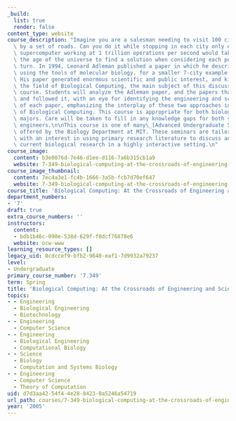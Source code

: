 ```yaml
---
_build:
  list: true
  render: false
content_type: website
course_description: "Imagine you are a salesman needing to visit 100 cities connected\
  \ by a set of roads. Can you do it while stopping in each city only once? Even a\
  \ supercomputer working at 1 trillion operations per second would take longer than\
  \ the age of the universe to find a solution when considering each possibility in\
  \ turn. In 1994, Leonard Adleman published a paper in which he described a solution,\
  \ using the tools of molecular biology, for a smaller 7-city example of this problem.\
  \ His paper generated enormous scientific and public interest, and kick-started\
  \ the field of Biological Computing, the main subject of this discussion based seminar\
  \ course. Students will analyze the Adleman paper, and the papers that preceded\
  \ and followed it, with an eye for identifying the engineering and scientific aspects\
  \ of each paper, emphasizing the interplay of these two approaches in the field\
  \ of Biological Computing. This course is appropriate for both biology and non-biology\
  \ majors. Care will be taken to fill in any knowledge gaps for both scientists and\
  \ engineers.\n\nThis course is one of many\_[Advanced Undergraduate Seminars](https://biology.mit.edu/undergraduate/course_listings/advanced_undergraduate_seminars)\
  \ offered by the Biology Department at MIT. These seminars are tailored for students\
  \ with an interest in using primary research literature to discuss and learn about\
  \ current biological research in a highly interactive setting.\n"
course_image:
  content: b3e0076d-7e46-d1ee-d116-7a6b315cb1a9
  website: 7-349-biological-computing-at-the-crossroads-of-engineering-and-science-spring-2005
course_image_thumbnail:
  content: 7ec4a3e1-fc4b-1666-3a5b-fcb7d70ef647
  website: 7-349-biological-computing-at-the-crossroads-of-engineering-and-science-spring-2005
course_title: 'Biological Computing: At the Crossroads of Engineering and Science'
department_numbers:
- '7'
draft: true
extra_course_numbers: ''
instructors:
  content:
  - bdb1b46c-090e-538d-629f-f0dcf76878e6
  website: ocw-www
learning_resource_types: []
legacy_uid: 8cdccef9-bfb2-9640-eaf1-7d9932a79237
level:
- Undergraduate
primary_course_number: '7.349'
term: Spring
title: 'Biological Computing: At the Crossroads of Engineering and Science'
topics:
- - Engineering
  - Biological Engineering
  - Biotechnology
- - Engineering
  - Computer Science
- - Engineering
  - Biological Engineering
  - Computational Biology
- - Science
  - Biology
  - Computation and Systems Biology
- - Engineering
  - Computer Science
  - Theory of Computation
uid: d7d3aa42-54f4-4e28-8423-0a5246a54719
url_path: courses/7-349-biological-computing-at-the-crossroads-of-engineering-and-science-spring-2005
year: '2005'
---
```

